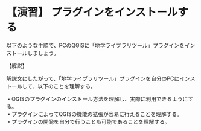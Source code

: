 # 【演習】 プラグインをインストールする  

以下のような手順で、PCのQGISに「地学ライブラリツール」プラグインをインストールしましょう。

【解説】  

解説文にしたがって、「地学ライブラリツール」プラグインを自分のPCにインストールして、以下のことを理解する。

・QGISのプラグインのインストール方法を理解し、実際に利用できるようにする。  
・プラグインによってQGISの機能の拡張が容易に行えることを理解する。  
・プラグインの開発を自分で行うことも可能であることを理解する。  